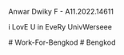 Anwar Dwiky F - A11.2022.14611

i LovE U in EveRy UnivWerseee

#   W o r k - F o r - B e n g k o d 
 
 #   B e n g k o d 
 
 
